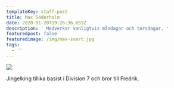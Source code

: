 ```yaml
---
templateKey: staff-post
title: Max Söderholm
date: 2020-01-20T19:26:36.655Z
description: ' Medverkar vanligtvis måndagar och torsdagar. '
featuredpost: false
featuredimage: /img/max-svart.jpg
tags:
  - ''
---
```

![](/img/max-svart.jpg)

Jingelking tillika basist i Division 7 och bror till Fredrik.
